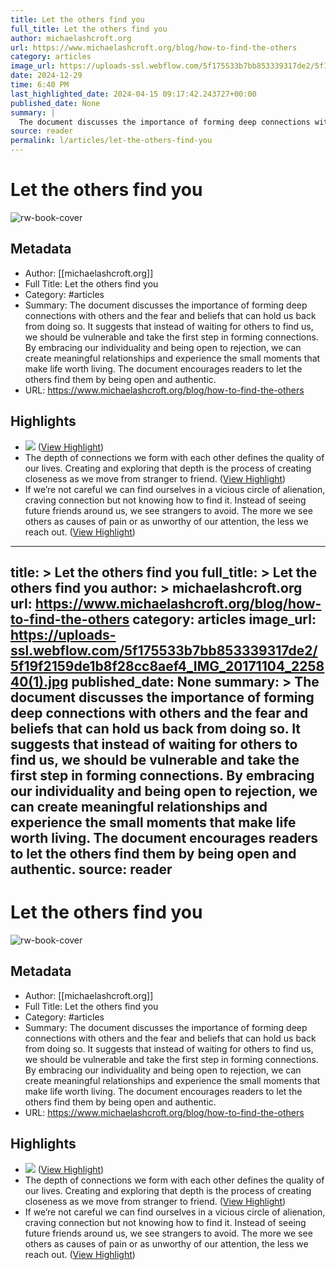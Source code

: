 ```yaml
---
title: Let the others find you
full_title: Let the others find you
author: michaelashcroft.org
url: https://www.michaelashcroft.org/blog/how-to-find-the-others
category: articles
image_url: https://uploads-ssl.webflow.com/5f175533b7bb853339317de2/5f19f2159de1b8f28cc8aef4_IMG_20171104_225840(1).jpg
date: 2024-12-29
time: 6:40 PM
last_highlighted_date: 2024-04-15 09:17:42.243727+00:00
published_date: None
summary: |
  The document discusses the importance of forming deep connections with others and the fear and beliefs that can hold us back from doing so. It suggests that instead of waiting for others to find us, we should be vulnerable and take the first step in forming connections. By embracing our individuality and being open to rejection, we can create meaningful relationships and experience the small moments that make life worth living. The document encourages readers to let the others find them by being open and authentic.
source: reader
permalink: l/articles/let-the-others-find-you
---
```

# Let the others find you

![rw-book-cover](https://uploads-ssl.webflow.com/5f175533b7bb853339317de2/5f19f2159de1b8f28cc8aef4_IMG_20171104_225840(1).jpg)

## Metadata
- Author: [[michaelashcroft.org]]
- Full Title: Let the others find you
- Category: #articles
- Summary: The document discusses the importance of forming deep connections with others and the fear and beliefs that can hold us back from doing so. It suggests that instead of waiting for others to find us, we should be vulnerable and take the first step in forming connections. By embracing our individuality and being open to rejection, we can create meaningful relationships and experience the small moments that make life worth living. The document encourages readers to let the others find them by being open and authentic.
- URL: https://www.michaelashcroft.org/blog/how-to-find-the-others

## Highlights
- ![](https://uploads-ssl.webflow.com/5f175533b7bb853339317de2/5f19f2159de1b8f28cc8aef4_IMG_20171104_225840(1).jpg) ([View Highlight](https://read.readwise.io/read/01htjye0becrtbzddbkb1xa1b0))
- The depth of connections we form with each other defines the quality of our lives. Creating and exploring that depth is the process of creating closeness as we move from stranger to friend. ([View Highlight](https://read.readwise.io/read/01hvggqy7fr16v4qwpg6w327qw))
- If we’re not careful we can find ourselves in a vicious circle of alienation, craving connection but not knowing how to find it. Instead of seeing future friends around us, we see strangers to avoid. The more we see others as causes of pain or as unworthy of our attention, the less we reach out. ([View Highlight](https://read.readwise.io/read/01hvggrhge7kk8z1qwt2sp5jbx))


---
title: >
  Let the others find you
full_title: >
  Let the others find you
author: >
  michaelashcroft.org
url: https://www.michaelashcroft.org/blog/how-to-find-the-others
category: articles
image_url: https://uploads-ssl.webflow.com/5f175533b7bb853339317de2/5f19f2159de1b8f28cc8aef4_IMG_20171104_225840(1).jpg
published_date: None
summary: >
  The document discusses the importance of forming deep connections with others and the fear and beliefs that can hold us back from doing so. It suggests that instead of waiting for others to find us, we should be vulnerable and take the first step in forming connections. By embracing our individuality and being open to rejection, we can create meaningful relationships and experience the small moments that make life worth living. The document encourages readers to let the others find them by being open and authentic.
source: reader
---
# Let the others find you

![rw-book-cover](https://uploads-ssl.webflow.com/5f175533b7bb853339317de2/5f19f2159de1b8f28cc8aef4_IMG_20171104_225840(1).jpg)

## Metadata
- Author: [[michaelashcroft.org]]
- Full Title: Let the others find you
- Category: #articles
- Summary: The document discusses the importance of forming deep connections with others and the fear and beliefs that can hold us back from doing so. It suggests that instead of waiting for others to find us, we should be vulnerable and take the first step in forming connections. By embracing our individuality and being open to rejection, we can create meaningful relationships and experience the small moments that make life worth living. The document encourages readers to let the others find them by being open and authentic.
- URL: https://www.michaelashcroft.org/blog/how-to-find-the-others

## Highlights
- ![](https://uploads-ssl.webflow.com/5f175533b7bb853339317de2/5f19f2159de1b8f28cc8aef4_IMG_20171104_225840(1).jpg) ([View Highlight](https://read.readwise.io/read/01htjye0becrtbzddbkb1xa1b0))
- The depth of connections we form with each other defines the quality of our lives. Creating and exploring that depth is the process of creating closeness as we move from stranger to friend. ([View Highlight](https://read.readwise.io/read/01hvggqy7fr16v4qwpg6w327qw))
- If we’re not careful we can find ourselves in a vicious circle of alienation, craving connection but not knowing how to find it. Instead of seeing future friends around us, we see strangers to avoid. The more we see others as causes of pain or as unworthy of our attention, the less we reach out. ([View Highlight](https://read.readwise.io/read/01hvggrhge7kk8z1qwt2sp5jbx))


